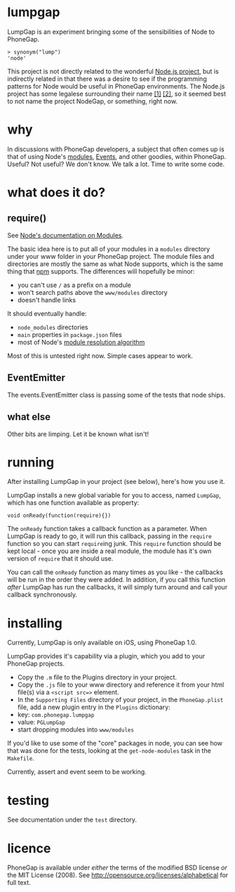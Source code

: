 lumpgap
=======

LumpGap is an experiment bringing some of the sensibilities of Node to PhoneGap.

    > synonym("lump")
    'node'

This project is not directly related to the wonderful
[Node.js project](http://nodejs.org), but is indirectly related
in that there was a desire to see if the programming patterns
for Node would be useful in PhoneGap environments.
The Node.js project has some legalese surrounding their name
[[1]](http://blog.nodejs.org/2011/04/29/trademark/)
[[2]](http://nodejs.org/trademark-policy.pdf),
so it seemed best
to not name the project NodeGap, or something, right now.

why
===

In discussions with PhoneGap developers, a subject that often
comes up is that of using Node's
[modules](http://nodejs.org/docs/v0.4.12/api/modules.html),
[Events](http://nodejs.org/docs/v0.4.12/api/events.html),
and other goodies, within PhoneGap.  Useful?  Not useful?
We don't know.  We talk a lot.  Time to write some code.

what does it do?
===============

require()
---------
See [Node's documentation on Modules](http://nodejs.org/docs/v0.4.12/api/modules.html).

The basic idea here is to put all of your modules in a `modules` directory
under your www folder in your PhoneGap project.  The module files and
directories are mostly the same as what Node supports, which is the same thing
that [npm](http://npmjs.org/) supports.  The differences will hopefully be minor:

* you can't use `/` as a prefix on a module
* won't search paths above the `www/modules` directory
* doesn't handle links

It should eventually handle:

* `node_modules` directories
* `main` properties in `package.json` files
* most of Node's [module resolution algorithm](http://nodejs.org/docs/v0.4.12/api/modules.html#all_Together...)

Most of this is untested right now.  Simple cases appear to work.

EventEmitter
------------

The events.EventEmitter class is passing some of the tests that node ships.

what else
---------

Other bits are limping.  Let it be known what isn't!

running
=======

After installing LumpGap in your project (see below), here's how you use it.

LumpGap installs a new global variable for you to access, named `LumpGap`, which
has one function available as property:

    void onReady(function(require){})

The `onReady` function takes a callback function as a parameter.  When LumpGap
is ready to go, it will run this callback, passing in the `require` function
so you can start `require`ing junk.  This `require` function should be kept
local - once you are inside a real module, the module has it's own version
of `require` that it should use.

You can call the `onReady` function as many times as you like - the callbacks
will be run in the order they were added.  In addition, if you call this
function *after* LumpGap has run the callbacks, it will simply turn around and
call your callback synchronously.

installing
==========

Currently, LumpGap is only available on iOS, using PhoneGap 1.0.

LumpGap provides it's capability via a plugin, which you add to your
PhoneGap projects.

* Copy the `.m` file to the Plugins directory in your project.
* Copy the `.js` file to your www directory and reference it from your html file(s)
via a `<script src=>` element.
* In the `Supporting Files` directory of your project, in the `PhoneGap.plist`
file, add a new plugin entry in the `Plugins` dictionary:
 * key: `com.phonegap.lumpgap`
 * value: `PGLumpGap`
* start dropping modules into `www/modules`

If you'd like to use some of the "core" packages in node, you can see how that
was done for the tests, looking at the `get-node-modules` task in the `Makefile`.

Currently, assert and event seem to be working.

testing
=======

See documentation under the `test` directory.

licence
=======

PhoneGap is available under *either* the terms of the modified BSD license *or* the
MIT License (2008). See http://opensource.org/licenses/alphabetical for full text.
